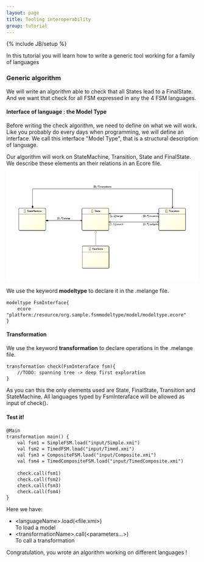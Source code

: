 ```yaml
---
layout: page
title: Tooling interoperability
group: tutorial
---
```


{% include JB/setup %}

In this tutorial you will learn how to write a generic tool working for a family of languages

### Generic algorithm

We will write an algorithm able to check that all States lead to a FinalState. And we want that check for all FSM expressed in any the 4 FSM languages.

#### Interface of language : the Model Type

Before writing the check algorithm, we need to define on what we will work. Like you probably do every days when programming, we will define an interface.
We call this interface "Model Type", that is a structural description of language.

Our algorithm will work on StateMachine, Transition, State and FinalState. We describe these elements an their relations in an Ecore file.

![FSM Model Type](images/fsmModelType.png)

We use the keyword **modeltype** to declare it in the .melange file.

~~~
modeltype FsmInterface{
	ecore "platform:/resource/org.sample.fsmmodeltype/model/modeltype.ecore"
}
~~~

#### Transformation

We use the keyword **transformation** to declare operations in the .melange file.

~~~
transformation check(FsmInteraface fsm){
	//TODO: spanning tree -> deep first exploration
}
~~~

As you can this the only elements used are State, FinalState, Transition and StateMachine. All languages typed by FsmInteraface will be allowed as input of check().

#### Test it!

~~~
@Main
transformation main() {
	val fsm1 = SimpleFSM.load("input/Simple.xmi")
	val fsm2 = TimedFSM.load("input/Timed.xmi")
	val fsm3 = CompositeFSM.load("input/Composite.xmi")
	val fsm4 = TimedCompositeFSM.load("input/TimedComposite.xmi")
	
	check.call(fsm1)
	check.call(fsm2)
	check.call(fsm3)
	check.call(fsm4)
}
~~~

Here we have:

 * \<languageName>.load(\<file.xmi\>)<br>
   To load a model
 * \<transformationName\>.call(\<parameters...\>)<br>
   To call a transformation

Congratulation, you wrote an algorithm working on different languages !
